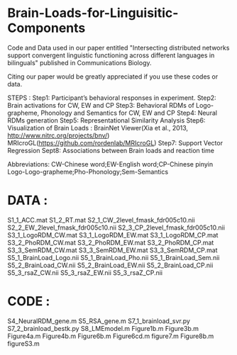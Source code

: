 # Brain-Loads-for-Linguisitic-Components
Code and Data used in our paper entitled "Intersecting distributed networks support convergent linguistic functioning across different languages in bilinguals" published in Communications Biology.

Citing our paper would be greatly appreciated if you use these codes or data. 

STEPS :
Step1: Participant’s behavioral responses in experiment. 
Step2: Brain activations for CW, EW and CP
Step3: Behavioral RDMs of Logo-grapheme, Phonology and Semantics for CW, EW and CP
Step4: Neural RDMs generation
Step5: Representational Similarity Analysis
Step6: Visualization of Brain Loads : 
	BrainNet Viewer(Xia et al., 2013, http://www.nitrc.org/projects/bnv/)
	MRIcroGL(https://github.com/rordenlab/MRIcroGL)
Step7: Support Vector Regression
Sept8: Associations between Brain loads and reaction time

Abbreviations: 
CW-Chinese word;EW-English word;CP-Chinese pinyin
Logo-Logo-grapheme;Pho-Phonology;Sem-Semantics

# DATA :
  S1_1_ACC.mat  S1_2_RT.mat
  S2_1_CW_2level_fmask_fdr005c10.nii  S2_2_EW_2level_fmask_fdr005c10.nii S2_3_CP_2level_fmask_fdr005c10.nii
  S3_1_LogoRDM_CW.mat
  S3_1_LogoRDM_EW.mat
  S3_1_LogoRDM_CP.mat
  S3_2_PhoRDM_CW.mat
  S3_2_PhoRDM_EW.mat
  S3_2_PhoRDM_CP.mat
  S3_3_SemRDM_CW.mat
  S3_3_SemRDM_EW.mat
  S3_3_SemRDM_CP.mat
  S5_1_BrainLoad_Logo.nii
  S5_1_BrainLoad_Pho.nii
  S5_1_BrainLoad_Sem.nii
  S5_2_BrainLoad_CW.nii
  S5_2_BrainLoad_EW.nii
  S5_2_BrainLoad_CP.nii
  S5_3_rsaZ_CW.nii
  S5_3_rsaZ_EW.nii
  S5_3_rsaZ_CP.nii
# CODE :
  S4_NeuralRDM_gene.m
  S5_RSA_gene.m
  S7_1_brainload_svr.py
  S7_2_brainload_bestk.py
  S8_LMEmodel.m
  Figure1b.m
  Figure3b.m
  Figure4a.m
  Figure4b.m
  Figure6b.m
  Figure6cd.m
  figure7.m
  Figure8b.m
  figureS3.m
